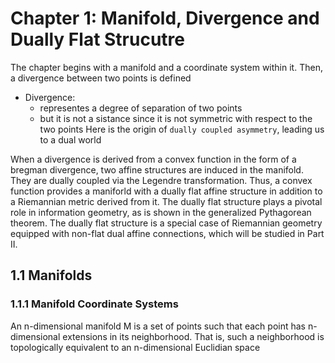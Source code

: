 # Chapter 1: Manifold, Divergence and Dually Flat Strucutre

The chapter begins with a manifold and a coordinate system within it. Then, a divergence between two points is defined

- Divergence:
  - representes a degree of separation of two points
  - but it is not a sistance since it is not symmetric with respect to the two points
  Here is the origin of `dually coupled asymmetry`, leading us to a dual world

When a divergence is derived from a convex function in the form of a bregman divergence, two affine structures are induced in the manifold. They are dually coupled via the Legendre transformation. Thus, a convex function provides a maniforld with a dually flat affine structure in addition to a Riemannian metric derived from it. The dually flat structure plays a pivotal role in information geometry, as is shown in the generalized Pythagorean theorem. The dually flat structure is a special case of Riemannian geometry equipped with non-flat dual affine connections, which will be studied in Part II.

## 1.1 Manifolds

### 1.1.1 Manifold Coordinate Systems

An n-dimensional manifold M is a set of points such that each point has n-dimensional extensions in its neighborhood. That is, such a neighborhood is topologically equivalent to an n-dimensional Euclidian space
